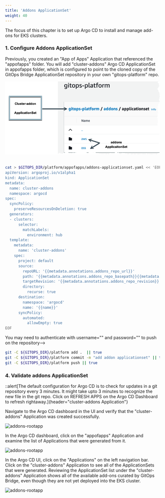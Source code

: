 ```yaml
---
title: 'Addons ApplicationSet'
weight: 40
---
```


The focus of this chapter is to set up Argo CD to install and manage add-ons for EKS clusters.

### 1. Configure Addons ApplicationSet

Previously, you created an "App of Apps" Application that referenced the "appofapps" folder. You will add "cluster-addons" Argo CD ApplicationSet in appofapps folder, which is configured to point to the cloned copy of the GitOps Bridge ApplicationSet repository in your own "gitops-platform" repo.

![cluster-addons](/static/images/cluster-addons.png)


```bash

cat > $GITOPS_DIR/platform/appofapps/addons-applicationset.yaml << 'EOF'
apiVersion: argoproj.io/v1alpha1
kind: ApplicationSet
metadata:
  name: cluster-addons
  namespace: argocd
spec:
  syncPolicy:
    preserveResourcesOnDeletion: true
  generators:
  - clusters:
      selector:
        matchLabels:
          environment: hub
  template:
    metadata:
      name: 'cluster-addons'
    spec:
      project: default
      source:
        repoURL: '{{metadata.annotations.addons_repo_url}}'
        path: '{{metadata.annotations.addons_repo_basepath}}{{metadata.annotations.addons_repo_path}}'
        targetRevision: '{{metadata.annotations.addons_repo_revision}}'
        directory:
          recurse: true
      destination:
        namespace: 'argocd'
        name: '{{name}}'
      syncPolicy:
        automated:
          allowEmpty: true
EOF
```

<!--### 3. Commit addons ApplicationSet to Git-->

<!-- When pushing to from a remote git repository, if you haven't authenticated before, it will prompt you for your credentials.-->

<!--```bash-->
<!--cd ~/environment/wgit-->
<!--git add .-->
<!--git commit -m "add addons applicationset"-->
<!--git push-->
<!--```-->

<!--> You may need to authenticate with username="<your github login>" and password="<github token>" to push on the repository-->

```bash
git -C ${GITOPS_DIR}/platform add .  || true
git -C ${GITOPS_DIR}/platform commit -m "add addon applicationset" || true
git -C ${GITOPS_DIR}/platform push || true
```

### 4. Validate addons ApplicationSet

::alert[The default configuration for Argo CD is to check for updates in a git repository every 3 minutes. It might take upto 3 minutes to recognize the new file in the git repo. Click on REFRESH APPS on the Argo CD Dashboard to refresh rightaway.]{header="cluster-addons Application"}

Navigate to the Argo CD dashboard in the UI and verify that the "cluster-addons" Application was created successfully.

![addons-rootapp](/static/images/addons-rootapp.png)

In the Argo CD dashboard, click on the "appofapps" Application and examine the list of Applications that were generated from it.

![addons-rootapp](/static/images/cluster-addon-creation-flow.png)

In the Argo CD UI, click on the "Applications" on the left navigation bar. Click on the "cluster-addons" Application to see all of the ApplicationSets that were generated. Reviewing the ApplicationSet list under the "cluster-addons" Application shows all of the available add-ons curated by GitOps Bridge, even though they are not yet deployed into the EKS cluster.

![addons-rootapp](/static/images/cluster-addons-applicationset.png)





